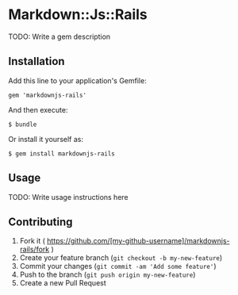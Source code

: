 # Markdown::Js::Rails

TODO: Write a gem description

## Installation

Add this line to your application's Gemfile:

    gem 'markdownjs-rails'

And then execute:

    $ bundle

Or install it yourself as:

    $ gem install markdownjs-rails

## Usage

TODO: Write usage instructions here

## Contributing

1. Fork it ( https://github.com/[my-github-username]/markdownjs-rails/fork )
2. Create your feature branch (`git checkout -b my-new-feature`)
3. Commit your changes (`git commit -am 'Add some feature'`)
4. Push to the branch (`git push origin my-new-feature`)
5. Create a new Pull Request
